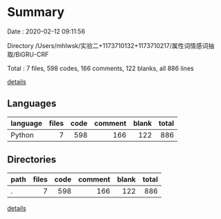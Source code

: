 # Summary

Date : 2020-02-12 09:11:56

Directory /Users/mhlwsk/实验二+1173710132+1173710217/属性词情感词抽取/BiGRU-CRF

Total : 7 files,  598 codes, 166 comments, 122 blanks, all 886 lines

[details](details.md)

## Languages
| language | files | code | comment | blank | total |
| :--- | ---: | ---: | ---: | ---: | ---: |
| Python | 7 | 598 | 166 | 122 | 886 |

## Directories
| path | files | code | comment | blank | total |
| :--- | ---: | ---: | ---: | ---: | ---: |
| . | 7 | 598 | 166 | 122 | 886 |

[details](details.md)